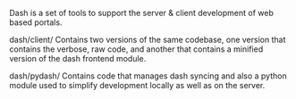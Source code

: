 Dash is a set of tools to support the server & client development of web based portals.

dash/client/
    Contains two versions of the same codebase, one version that contains the verbose, raw code, and another that contains a minified version of the dash frontend module.

dash/pydash/
    Contains code that manages dash syncing and also a python module used to simplify development locally as well as on the server.

